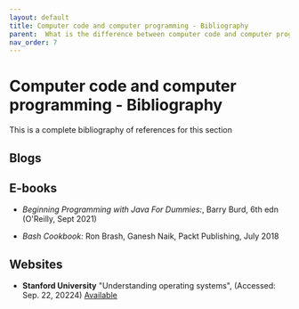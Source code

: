 ```yaml
---
layout: default
title: Computer code and computer programming - Bibliography
parent:  What is the difference between computer code and computer programming?
nav_order: 7
---
```


# Computer code and computer programming - Bibliography

This is a complete bibliography of references for this section


## Blogs


## E-books

 - _Beginning Programming with Java For Dummies:_, Barry Burd, 6th edn (O'Reilly, Sept 2021)

- _Bash Cookbook:_ Ron Brash, Ganesh Naik, Packt Publishing, July 2018


## Websites

-  __Stanford University__ "Understanding operating systems", (Accessed: Sep. 22, 20224) [Available](https://www.uow.edu.au/student/support-services/academic-skills/online-resources/technology-and-software/operating-systems/)